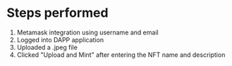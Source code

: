 # Steps performed


1. Metamask integration using username and email
2. Logged into DAPP application
3. Uploaded a .jpeg file
4. Clicked "Upload and Mint" after entering the NFT name and description